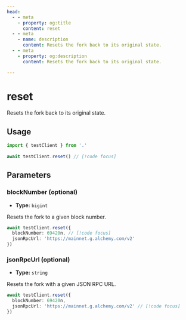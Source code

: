 ```yaml
---
head:
  - - meta
    - property: og:title
      content: reset
  - - meta
    - name: description
      content: Resets the fork back to its original state.
  - - meta
    - property: og:description
      content: Resets the fork back to its original state.

---
```


# reset

Resets the fork back to its original state.

## Usage

```ts
import { testClient } from '.'
 
await testClient.reset() // [!code focus]
```

## Parameters

### blockNumber (optional)

- **Type:** `bigint`

Resets the fork to a given block number.

```ts
await testClient.reset({
  blockNumber: 69420n, // [!code focus]
  jsonRpcUrl: 'https://mainnet.g.alchemy.com/v2'
})
```

### jsonRpcUrl (optional)

- **Type:** `string`

Resets the fork with a given JSON RPC URL.

```ts
await testClient.reset({
  blockNumber: 69420n,
  jsonRpcUrl: 'https://mainnet.g.alchemy.com/v2' // [!code focus]
})
```
